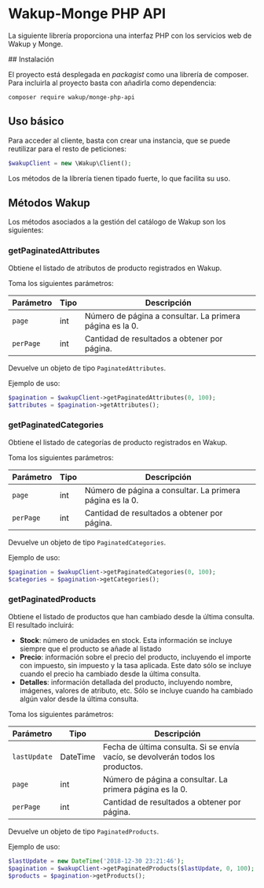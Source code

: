 # Wakup-Monge PHP API

La siguiente librería proporciona una interfaz PHP con los servicios web de Wakup y Monge.

## Instalación

El proyecto está desplegada en _packagist_ como una librería de composer. Para incluirla al proyecto basta con añadirla como dependencia:

    composer require wakup/monge-php-api
    
## Uso básico

Para acceder al cliente, basta con crear una instancia, que se puede reutilizar para el resto de peticiones:

```php
$wakupClient = new \Wakup\Client();
```
Los métodos de la líbrería tienen tipado fuerte, lo que facilita su uso.

## Métodos Wakup

Los métodos asociados a la gestión del catálogo de Wakup son los siguientes:

### getPaginatedAttributes

Obtiene el listado de atributos de producto registrados en Wakup.

Toma los siguientes parámetros:

| Parámetro | Tipo | Descripción |
|-----------|------|-------------|
| `page`    | int  | Número de página a consultar. La primera página es la 0. |
| `perPage` | int  | Cantidad de resultados a obtener por página. |

Devuelve un objeto de tipo `PaginatedAttributes`.

Ejemplo de uso:

```php
$pagination = $wakupClient->getPaginatedAttributes(0, 100);
$attributes = $pagination->getAttributes();
```

### getPaginatedCategories

Obtiene el listado de categorías de producto registrados en Wakup.

Toma los siguientes parámetros:

| Parámetro | Tipo | Descripción |
|-----------|------|-------------|
| `page`    | int  | Número de página a consultar. La primera página es la 0. |
| `perPage` | int  | Cantidad de resultados a obtener por página. |

Devuelve un objeto de tipo `PaginatedCategories`.

Ejemplo de uso:

```php
$pagination = $wakupClient->getPaginatedCategories(0, 100);
$categories = $pagination->getCategories();
```

### getPaginatedProducts

Obtiene el listado de productos que han cambiado desde la última consulta.
El resultado incluirá:

* **Stock**: número de unidades en stock. Esta información se incluye siempre que el producto se añade al listado
* **Precio**: información sobre el precio del producto, incluyendo el importe con impuesto, sin impuesto y la tasa aplicada. Este dato sólo se incluye cuando el precio ha cambiado desde la última consulta.
* **Detalles**: información detallada del producto, incluyendo nombre,  imágenes, valores de atributo, etc. Sólo se incluye cuando ha cambiado algún valor desde la última consulta.

Toma los siguientes parámetros:

| Parámetro | Tipo | Descripción |
|-----------|------|-------------|
| `lastUpdate` | DateTime  | Fecha de última consulta. Si se envía vacío, se devolverán todos los productos. |
| `page`    | int  | Número de página a consultar. La primera página es la 0. |
| `perPage` | int  | Cantidad de resultados a obtener por página. |

Devuelve un objeto de tipo `PaginatedProducts`.

Ejemplo de uso:

```php
$lastUpdate = new DateTime('2018-12-30 23:21:46');
$pagination = $wakupClient->getPaginatedProducts($lastUpdate, 0, 100);
$products = $pagination->getProducts();